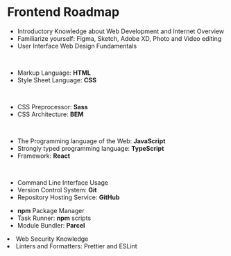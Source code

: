 # **Frontend Roadmap**

- Introductory Knowledge about Web Development and Internet Overview
- Familiarize yourself: Figma, Sketch, Adobe XD, Photo and Video editing
- User Interface Web Design Fundamentals

<br>

- Markup Language: **HTML**
- Style Sheet Language: **CSS**

<br>

- CSS Preprocessor: **Sass**
- CSS Architecture: **BEM**

<br>

- The Programming language of the Web: **JavaScript**
- Strongly typed programming language: **TypeScript**
- Framework: **React**

<br>

<ul>
    <li>Command Line Interface Usage</li>
    <li>Version Control System: <b>Git</b></li>
    <li>Repository Hosting Service: <b>GitHub</b></li>
</ul>

<ul>
    <li><b>npm</b> Package Manager</li>
    <li>Task Runner: <b>npm</b> scripts</li>
    <li>Module Bundler: <b>Parcel</b></li>
</ul>

<ul></ul>
    <li>Web Security Knowledge</li>
    <li>Linters and Formatters: Prettier and ESLint</li>
</ul>
